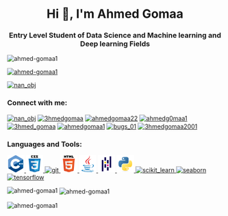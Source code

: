 <h1 align="center">Hi 👋, I'm Ahmed Gomaa</h1>
<h3 align="center">Entry Level Student of Data Science and Machine learning and Deep learning Fields</h3>

<p align="left"> <img src="https://komarev.com/ghpvc/?username=ahmed-gomaa1&label=Profile%20views&color=0e75b6&style=flat" alt="ahmed-gomaa1" /> </p>

<p align="left"> <a href="https://github.com/ryo-ma/github-profile-trophy"><img src="https://github-profile-trophy.vercel.app/?username=ahmed-gomaa1" alt="ahmed-gomaa1" /></a> </p>

<p align="left"> <a href="https://twitter.com/nan_obj" target="blank"><img src="https://img.shields.io/twitter/follow/nan_obj?logo=twitter&style=for-the-badge" alt="nan_obj" /></a> </p>

<h3 align="left">Connect with me:</h3>
<p align="left">
<a href="https://twitter.com/nan_obj" target="blank"><img align="center" src="https://raw.githubusercontent.com/rahuldkjain/github-profile-readme-generator/master/src/images/icons/Social/twitter.svg" alt="nan_obj" height="30" width="40" /></a>
<a href="https://linkedin.com/in/3hmedgomaa" target="blank"><img align="center" src="https://raw.githubusercontent.com/rahuldkjain/github-profile-readme-generator/master/src/images/icons/Social/linked-in-alt.svg" alt="3hmedgomaa" height="30" width="40" /></a>
<a href="https://kaggle.com/ahmedgomaa22" target="blank"><img align="center" src="https://raw.githubusercontent.com/rahuldkjain/github-profile-readme-generator/master/src/images/icons/Social/kaggle.svg" alt="ahmedgomaa22" height="30" width="40" /></a>
<a href="https://fb.com/ahmedg0maa1" target="blank"><img align="center" src="https://raw.githubusercontent.com/rahuldkjain/github-profile-readme-generator/master/src/images/icons/Social/facebook.svg" alt="ahmedg0maa1" height="30" width="40" /></a>
<a href="https://instagram.com/3hmed_gomaa" target="blank"><img align="center" src="https://raw.githubusercontent.com/rahuldkjain/github-profile-readme-generator/master/src/images/icons/Social/instagram.svg" alt="3hmed_gomaa" height="30" width="40" /></a>
<a href="https://www.hackerrank.com/ahmedgomaa1" target="blank"><img align="center" src="https://raw.githubusercontent.com/rahuldkjain/github-profile-readme-generator/master/src/images/icons/Social/hackerrank.svg" alt="ahmedgomaa1" height="30" width="40" /></a>
<a href="https://codeforces.com/profile/bugs_01" target="blank"><img align="center" src="https://raw.githubusercontent.com/rahuldkjain/github-profile-readme-generator/master/src/images/icons/Social/codeforces.svg" alt="bugs_01" height="30" width="40" /></a>
<a href="https://www.leetcode.com/3hmedgomaa2001" target="blank"><img align="center" src="https://raw.githubusercontent.com/rahuldkjain/github-profile-readme-generator/master/src/images/icons/Social/leet-code.svg" alt="3hmedgomaa2001" height="30" width="40" /></a>
</p>

<h3 align="left">Languages and Tools:</h3>
<p align="left"> <a href="https://www.w3schools.com/cpp/" target="_blank" rel="noreferrer"> <img src="https://raw.githubusercontent.com/devicons/devicon/master/icons/cplusplus/cplusplus-original.svg" alt="cplusplus" width="40" height="40"/> </a> <a href="https://www.w3schools.com/css/" target="_blank" rel="noreferrer"> <img src="https://raw.githubusercontent.com/devicons/devicon/master/icons/css3/css3-original-wordmark.svg" alt="css3" width="40" height="40"/> </a> <a href="https://git-scm.com/" target="_blank" rel="noreferrer"> <img src="https://www.vectorlogo.zone/logos/git-scm/git-scm-icon.svg" alt="git" width="40" height="40"/> </a> <a href="https://www.w3.org/html/" target="_blank" rel="noreferrer"> <img src="https://raw.githubusercontent.com/devicons/devicon/master/icons/html5/html5-original-wordmark.svg" alt="html5" width="40" height="40"/> </a> <a href="https://www.java.com" target="_blank" rel="noreferrer"> <img src="https://raw.githubusercontent.com/devicons/devicon/master/icons/java/java-original.svg" alt="java" width="40" height="40"/> </a> <a href="https://pandas.pydata.org/" target="_blank" rel="noreferrer"> <img src="https://raw.githubusercontent.com/devicons/devicon/2ae2a900d2f041da66e950e4d48052658d850630/icons/pandas/pandas-original.svg" alt="pandas" width="40" height="40"/> </a> <a href="https://www.python.org" target="_blank" rel="noreferrer"> <img src="https://raw.githubusercontent.com/devicons/devicon/master/icons/python/python-original.svg" alt="python" width="40" height="40"/> </a> <a href="https://scikit-learn.org/" target="_blank" rel="noreferrer"> <img src="https://upload.wikimedia.org/wikipedia/commons/0/05/Scikit_learn_logo_small.svg" alt="scikit_learn" width="40" height="40"/> </a> <a href="https://seaborn.pydata.org/" target="_blank" rel="noreferrer"> <img src="https://seaborn.pydata.org/_images/logo-mark-lightbg.svg" alt="seaborn" width="40" height="40"/> </a> <a href="https://www.tensorflow.org" target="_blank" rel="noreferrer"> <img src="https://www.vectorlogo.zone/logos/tensorflow/tensorflow-icon.svg" alt="tensorflow" width="40" height="40"/> </a> </p>

<p><img align="left" src="https://github-readme-stats.vercel.app/api/top-langs?username=ahmed-gomaa1&show_icons=true&locale=en&layout=compact" alt="ahmed-gomaa1" /></p>

<p>&nbsp;<img align="center" src="https://github-readme-stats.vercel.app/api?username=ahmed-gomaa1&show_icons=true&locale=en" alt="ahmed-gomaa1" /></p>

<p><img align="center" src="https://github-readme-streak-stats.herokuapp.com/?user=ahmed-gomaa1&" alt="ahmed-gomaa1" /></p>
